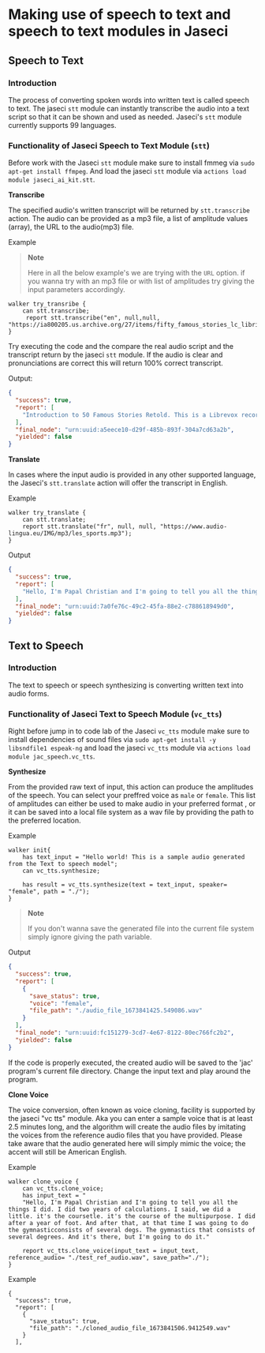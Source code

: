 # Making use of speech to text and speech to text modules in Jaseci

## **Speech to Text**

### **Introduction**

The process of converting spoken words into written text is called speech to text. The jaseci `stt` module can instantly transcribe the audio into a text script so that it can be shown and used as needed. Jaseci's `stt` module currently supports 99 languages.

### **Functionality of Jaseci Speech to Text Module (`stt`)**

Before work with the Jaseci `stt` module make sure to install fmmeg via `sudo apt-get install ffmpeg`. And load the jaseci `stt` module via `actions load module jaseci_ai_kit.stt`.

**Transcribe**

The specified audio's written transcript will be returned by `stt.transcribe` action. The audio can be provided as a mp3 file, a list of amplitude values (array), the URL to the audio(mp3) file.

Example

> **Note**
>
>Here in all the below example's we are trying with the `URL` option. if you wanna try with an mp3 file or with list of amplitudes try giving the input parameters accordingly.


```jac
walker try_transribe {
    can stt.transcribe;
     report stt.transcribe("en", null,null, "https://ia800205.us.archive.org/27/items/fifty_famous_stories_lc_librivox/fiftyfamous_00_baldwin.mp3");
}
```
Try executing the code and the compare the real audio script and the transcript return by the jaseci `stt` module. If the audio is clear and pronunciations are correct this will return 100% correct transcript.

Output:
```json
{
  "success": true,
  "report": [
    "Introduction to 50 Famous Stories Retold. This is a Librevox recording. All Librevox recordings are in the public domain. For more information or to volunteer, please visit Librevox.org. 50 Famous Stories Retold by James Baldwin. Concerning these stories. There are numerous time honored stories which have become so incorporated into the literature and thought of"
  ],
  "final_node": "urn:uuid:a5eece10-d29f-485b-893f-304a7cd63a2b",
  "yielded": false
}
```

**Translate**

In cases where the input audio is provided in any other supported language, the Jaseci's `stt.translate` action will offer the transcript in English.

Example

```jac
walker try_translate {
    can stt.translate;
    report stt.translate("fr", null, null, "https://www.audio-lingua.eu/IMG/mp3/les_sports.mp3");
}
```

Output
```json
{
  "success": true,
  "report": [
    "Hello, I'm Papal Christian and I'm going to tell you all the things I did. I did two years of calculations. I said, we did a little ... it's the coursetle ... it's the course of the multipurpose. I did after a year of foot. And after that, at that time I was going to do the gymnasticconsists of several degs. The gymnastics that consists of several degrees. And it's there, but I'm going to do it."
  ],
  "final_node": "urn:uuid:7a0fe76c-49c2-45fa-88e2-c788618949d0",
  "yielded": false
}
```

## **Text to Speech**

### **Introduction**

The text to speech or speech synthesizing is converting written text into audio forms.


### **Functionality of Jaseci Text to Speech Module (`vc_tts`)**

Right before jump in to code lab of the Jaseci `vc_tts` module make sure to install dependencies of sound files via `sudo apt-get install -y libsndfile1 espeak-ng` and load the jaseci `vc_tts` module via `actions load module jac_speech.vc_tts`.

**Synthesize**

From the provided raw text of input, this action can produce the amplitudes of the speech. You can select your preffred voice as `male` or `female`. This list of amplitudes can either be used to make audio in your preferred format , or it can be saved into a local file system as a wav file by providing the path to the preferred location.

Example
```jac
walker init{
    has text_input = "Hello world! This is a sample audio generated from the Text to speech model";
    can vc_tts.synthesize;

    has result = vc_tts.synthesize(text = text_input, speaker= "female", path = "./");
}
```

> **Note**
>
> If you don't wanna save the generated file into the current file system simply ignore giving the path variable.
>

Output
```json
{
  "success": true,
  "report": [
    {
      "save_status": true,
      "voice": "female",
      "file_path": "./audio_file_1673841425.549086.wav"
    }
  ],
  "final_node": "urn:uuid:fc151279-3cd7-4e67-8122-80ec766fc2b2",
  "yielded": false
}
```

If the code is properly executed, the created audio will be saved to the 'jac' program's current file directory.  Change the input text and play around the program.


**Clone Voice**

The voice conversion, often known as voice cloning, facility is supported by the jaseci "vc tts" module. Aka you can enter a sample voice that is at least 2.5 minutes long, and the algorithm will create the audio files by imitating the voices from the reference audio files that you have provided. Please take aware that the audio generated here will simply mimic the voice; the accent will still be American English.

Example

```
walker clone_voice {
    can vc_tts.clone_voice;
    has input_text = "
    "Hello, I'm Papal Christian and I'm going to tell you all the things I did. I did two years of calculations. I said, we did a little. it's the coursetle. it's the course of the multipurpose. I did after a year of foot. And after that, at that time I was going to do the gymnasticconsists of several degs. The gymnastics that consists of several degrees. And it's there, but I'm going to do it."

    report vc_tts.clone_voice(input_text = input_text, reference_audio= "./test_ref_audio.wav", save_path="./");
}
```

Example

```
{
  "success": true,
  "report": [
    {
      "save_status": true,
      "file_path": "./cloned_audio_file_1673841506.9412549.wav"
    }
  ],


